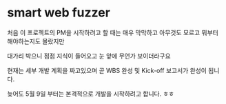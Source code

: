 # smart web fuzzer 

처음 이 프로젝트의 PM을 시작하려고 할 때는 매우 막막하고 아무것도 모르고 뭐부터 해야하는지도 몰랐지만 

대가리 박으니 점점 지식이 들어오고 눈 앞에 무언가 보이더라구요 

현재는 세부 개발 계획을 짜고있으며 곧 WBS 완성 및 Kick-off 보고서가 완성이 됩니다. 

늦어도 5월 9일 부터는 본격적으로 개발을 시작하려고 합니다. ㅎㅎ 
